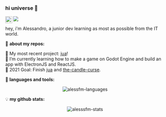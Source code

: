 ### hi universe :wave:
<a href="https://www.linkedin.com/in/alessandro-malheiro/">
  <img align="left" alt="Alessandro Figueiredo | LinkedIN" width="22px" src="https://raw.githubusercontent.com/peterthehan/peterthehan/master/assets/linkedin.svg" />
</a>
<img src="https://img.shields.io/badge/code-24%2F7-informational?style=flat&logo=windowsterminal">

<br />

hey, i'm Alessandro, a junior dev learning as most as possible from the IT world.

:file_folder: **about my repos:**
<!-- TODO-IST:START -->
:cactus:  My most recent project: [jua][jua]!           
:memo:  I’m currently learning how to make a game on Godot Engine and build an app with ElectronJS and ReactJS.          
:dart:  2021 Goal: Finish [jua][jua] and [the-candle-curse][tcc].           
<!-- TODO-IST:END -->

:speech_balloon: **languages and tools:**
<p align="center">
  <img src="https://github-readme-stats.vercel.app/api/top-langs/?username=alessfm&theme=tokyonight&layout=compact&" alt="alessfm-languages" />
</p>

:bulb: **my github stats:**
<p align="center"> 
  <img src="https://github-readme-stats.vercel.app/api?username=alessfm&show_icons=true&theme=tokyonight" alt="alesssfm-stats" />
</p>

[jua]: https://github.com/alessfm/jua
[tcc]: https://github.com/alessfm/the-candle-curse
